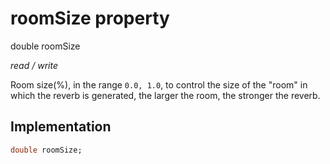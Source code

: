 


# roomSize property







double roomSize
  
_<span class="feature">read / write</span>_



<p>Room size(%), in the range <code>0.0, 1.0</code>, to control the size of the "room" in which the reverb is generated, the larger the room, the stronger the reverb.</p>



## Implementation

```dart
double roomSize;
```







